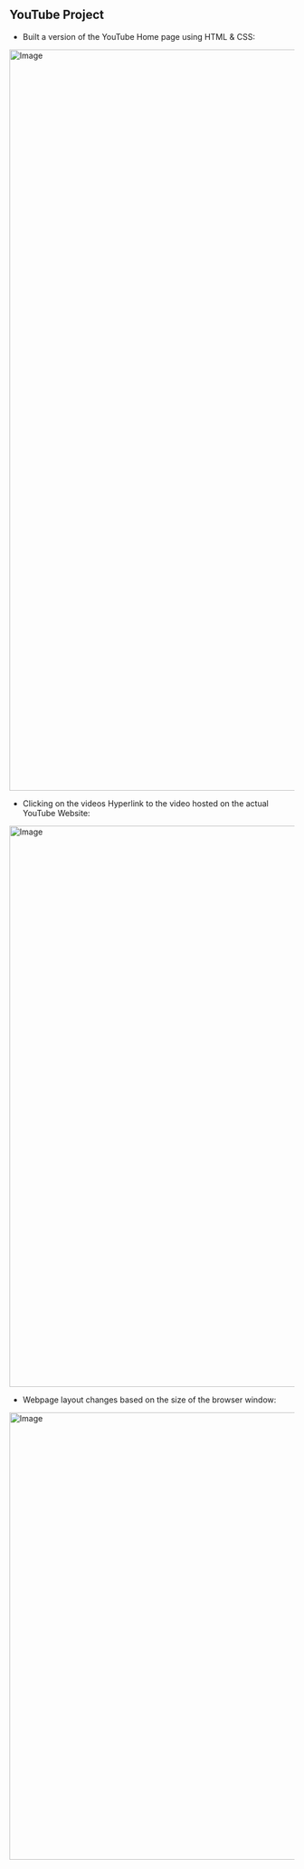 ## YouTube Project

 - Built a version of the YouTube Home page using HTML & CSS:
   
<img width="2559" height="1309" alt="Image" src="https://github.com/user-attachments/assets/742233c7-3af6-43d7-bc6e-304dbf5f449e" />

 - Clicking on the videos Hyperlink to the video hosted on the actual YouTube Website:
   
<img width="1989" height="991" alt="Image" src="https://github.com/user-attachments/assets/38e85fa2-0865-45fd-a6f0-b9db4e14c4c7" />

 - Webpage layout changes based on the size of the browser window:
   
<img width="996" height="790" alt="Image" src="https://github.com/user-attachments/assets/fb480f5f-8b24-49b3-a440-3c0cc831b8f6" />
